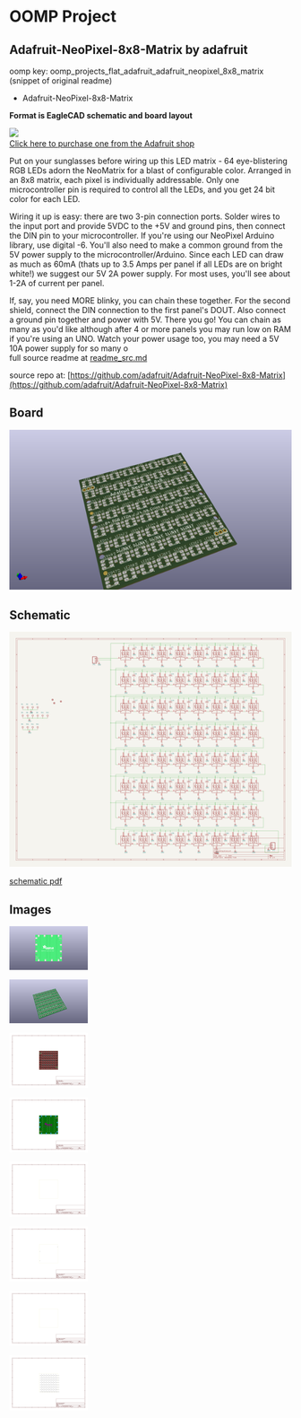 # OOMP Project  
## Adafruit-NeoPixel-8x8-Matrix  by adafruit  
  
oomp key: oomp_projects_flat_adafruit_adafruit_neopixel_8x8_matrix  
(snippet of original readme)  
  
- Adafruit-NeoPixel-8x8-Matrix   
  
__Format is EagleCAD schematic and board layout__  
  
<a href="http://www.adafruit.com/products/1487"><img src="assets/image.jpg?raw=true" width="500px"><br/>Click here to purchase one from the Adafruit shop</a>  
  
Put on your sunglasses before wiring up this LED matrix - 64 eye-blistering RGB LEDs adorn the NeoMatrix for a blast of configurable color. Arranged in an 8x8 matrix, each pixel is individually addressable. Only one microcontroller pin is required to control all the LEDs, and you get 24 bit color for each LED.  
  
Wiring it up is easy: there are two 3-pin connection ports. Solder wires to the input port and provide 5VDC to the +5V and ground pins, then connect the DIN pin to your microcontroller. If you're using our NeoPixel Arduino library, use digital -6. You'll also need to make a common ground from the 5V power supply to the microcontroller/Arduino. Since each LED can draw as much as 60mA (thats up to 3.5 Amps per panel if all LEDs are on bright white!) we suggest our 5V 2A power supply. For most uses, you'll see about 1-2A of current per panel.  
  
If, say, you need MORE blinky, you can chain these together. For the second shield, connect the DIN connection to the first panel's DOUT. Also connect a ground pin together and power with 5V. There you go! You can chain as many as you'd like although after 4 or more panels you may run low on RAM if you're using an UNO. Watch your power usage too, you may need a 5V 10A power supply for so many o  
  full source readme at [readme_src.md](readme_src.md)  
  
source repo at: [https://github.com/adafruit/Adafruit-NeoPixel-8x8-Matrix](https://github.com/adafruit/Adafruit-NeoPixel-8x8-Matrix)  
## Board  
  
[![working_3d.png](working_3d_600.png)](working_3d.png)  
## Schematic  
  
[![working_schematic.png](working_schematic_600.png)](working_schematic.png)  
  
[schematic pdf](working_schematic.pdf)  
## Images  
  
[![working_3D_bottom.png](working_3D_bottom_140.png)](working_3D_bottom.png)  
  
[![working_3D_top.png](working_3D_top_140.png)](working_3D_top.png)  
  
[![working_assembly_page_01.png](working_assembly_page_01_140.png)](working_assembly_page_01.png)  
  
[![working_assembly_page_02.png](working_assembly_page_02_140.png)](working_assembly_page_02.png)  
  
[![working_assembly_page_03.png](working_assembly_page_03_140.png)](working_assembly_page_03.png)  
  
[![working_assembly_page_04.png](working_assembly_page_04_140.png)](working_assembly_page_04.png)  
  
[![working_assembly_page_05.png](working_assembly_page_05_140.png)](working_assembly_page_05.png)  
  
[![working_assembly_page_06.png](working_assembly_page_06_140.png)](working_assembly_page_06.png)  
